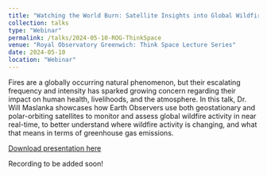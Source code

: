 ```yaml
---
title: "Watching the World Burn: Satellite Insights into Global Wildfire Activity"
collection: talks
type: "Webinar"
permalink: /talks/2024-05-10-ROG-ThinkSpace
venue: "Royal Observatory Greenwich: Think Space Lecture Series"
date: 2024-05-10
location: "Webinar"
---
```


Fires are a globally occurring natural phenomenon, but their escalating frequency and intensity has sparked growing concern regarding their impact on human health, livelihoods, and the atmosphere. In this talk, Dr. Will Maslanka showcases how Earth Observers use both geostationary and polar-orbiting satellites to monitor and assess global wildfire activity in near real-time, to better understand where wildfire activity is changing, and what that means in terms of greenhouse gas emissions.


[Download presentation here](http://willmaslanka.github.io/files/240510_ThinkSpaceLecture.pdf)

Recording to be added soon!